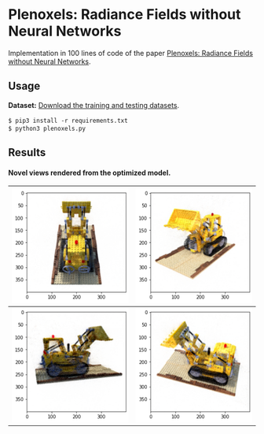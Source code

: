# Plenoxels: Radiance Fields without Neural Networks

Implementation in 100 lines of code of the paper [Plenoxels: Radiance Fields without Neural Networks](https://arxiv.org/abs/2112.05131).

## Usage

**Dataset:** [Download the training and testing datasets](https://drive.google.com/drive/folders/18bwm-RiHETRCS5yD9G00seFIcrJHIvD-?usp=sharing).
```commandline
$ pip3 install -r requirements.txt
$ python3 plenoxels.py
```

## Results



#### Novel views rendered from the optimized model.

 ![](Imgs/img_0.png)  |  ![](Imgs/img_60.png) 
:-------------------------:|:-------------------------:
![](Imgs/img_120.png)  |  ![](Imgs/img_180.png)